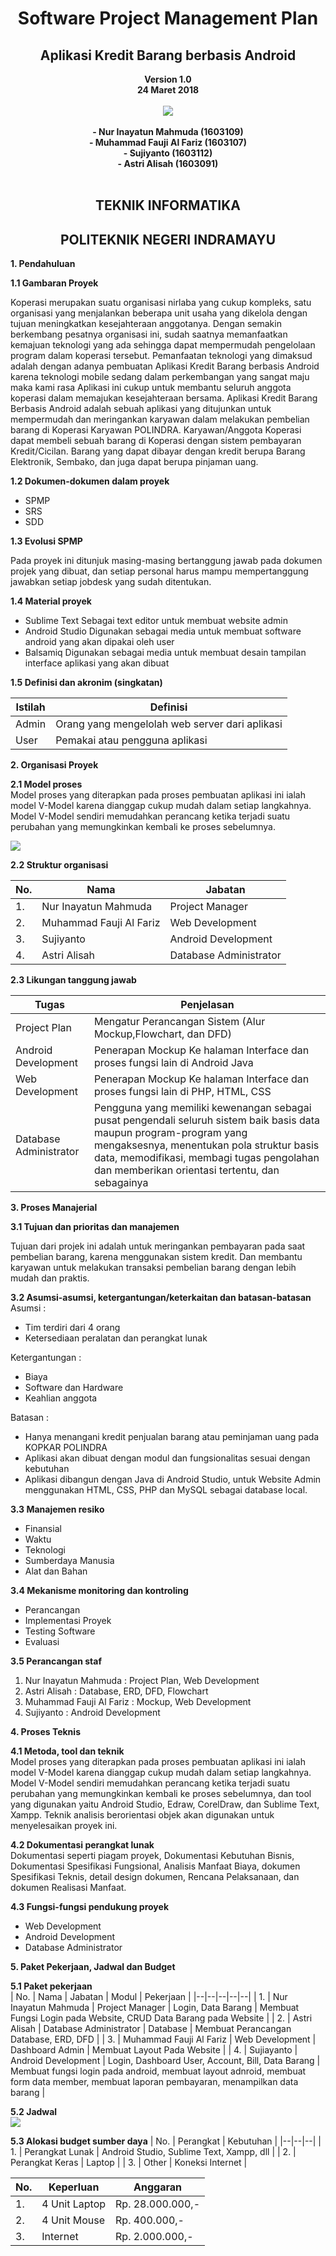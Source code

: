 

<html>
<h1 align="center">Software Project Management Plan</h1>
<h2 align="center">Aplikasi Kredit Barang berbasis Android</h2>
 <center><b>Version 1.0</b></center>
 <center><b>24 Maret 2018</b></center><br>
 <center><img src="https://raw.githubusercontent.com/Sujiyanto/RPL-D-6/master/image/POLINDRA.png"></center><br>
<center><b> - Nur Inayatun Mahmuda (1603109)<br>
 - Muhammad Fauji Al Fariz (1603107)<br>
 - Sujiyanto (1603112)<br>
 - Astri Alisah (1603091)<br></b></center>
 <br>
 <center><h2>TEKNIK INFORMATIKA</h2></center>
 <center><h2>POLITEKNIK NEGERI INDRAMAYU</h2></center>
 
**1. Pendahuluan**<br>

**1.1 Gambaran Proyek**<br>

Koperasi merupakan suatu organisasi nirlaba yang cukup kompleks, satu organisasi yang menjalankan beberapa unit usaha yang dikelola dengan tujuan meningkatkan kesejahteraan anggotanya. Dengan semakin berkembang pesatnya organisasi ini, sudah saatnya memanfaatkan kemajuan teknologi yang ada sehingga dapat mempermudah pengelolaan program dalam koperasi tersebut. Pemanfaatan teknologi yang dimaksud adalah dengan adanya pembuatan Aplikasi Kredit Barang berbasis Android karena teknologi mobile sedang dalam perkembangan yang sangat maju maka kami rasa Aplikasi ini cukup untuk membantu seluruh anggota koperasi dalam memajukan kesejahteraan bersama.  Aplikasi Kredit Barang Berbasis Android adalah sebuah aplikasi yang ditujunkan untuk mempermudah dan meringankan karyawan dalam melakukan pembelian barang di Koperasi Karyawan POLINDRA. Karyawan/Anggota Koperasi dapat membeli sebuah barang di Koperasi dengan sistem pembayaran Kredit/Cicilan. Barang yang dapat dibayar dengan kredit berupa Barang Elektronik, Sembako, dan juga dapat berupa pinjaman uang.<br>

**1.2 Dokumen-dokumen dalam proyek**<br>

- SPMP
- SRS
- SDD
			
**1.3 Evolusi SPMP**<br>

Pada proyek ini ditunjuk masing-masing bertanggung jawab pada dokumen projek yang dibuat, dan setiap personal harus mampu mempertanggung jawabkan setiap jobdesk yang sudah ditentukan.<br>

**1.4 Material proyek**<br>
	
 - Sublime Text
 Sebagai text editor untuk membuat website admin
 - Android Studio
 Digunakan sebagai media untuk membuat software android yang akan dipakai oleh user
 - Balsamiq
 Digunakan sebagai media untuk membuat desain tampilan interface aplikasi yang akan dibuat

**1.5 Definisi dan akronim (singkatan)**

| Istilah | Definisi                                       |
|---------|------------------------------------------------|
| Admin   | Orang yang mengelolah web server dari aplikasi |
| User    | Pemakai atau pengguna aplikasi                 |

**2. Organisasi Proyek**<br>

**2.1 Model proses**<br>
Model proses yang diterapkan pada proses pembuatan aplikasi ini ialah model V-Model karena dianggap cukup mudah dalam setiap langkahnya. Model V-Model sendiri memudahkan perancang ketika terjadi suatu perubahan yang memungkinkan kembali ke proses sebelumnya. 

<img src="https://raw.githubusercontent.com/Sujiyanto/RPL-D-6/master/image/v%20model.png"><br>
	
**2.2 Struktur organisasi**

| No. |Nama|Jabatan|
| ---  |------------------------|-----------------------|
| 1.   |Nur Inayatun Mahmuda	|  Project Manager	|
| 2.   |Muhammad Fauji Al Fariz	|  Web Development	|
| 3.   |Sujiyanto		|  Android Development	|
| 4.   |Astri Alisah		|  Database Administrator		|
  
**2.3 Likungan tanggung jawab**<br>

|Tugas| Penjelasan |
|--|--|
| Project Plan |Mengatur Perancangan Sistem (Alur Mockup,Flowchart, dan DFD)|
|Android Development|Penerapan Mockup Ke halaman Interface dan proses fungsi lain di Android Java|
|Web Development|Penerapan Mockup Ke halaman Interface dan proses fungsi lain di PHP, HTML, CSS|
|Database Administrator|Pengguna yang memiliki kewenangan sebagai pusat pengendali seluruh sistem baik basis data maupun program-program yang mengaksesnya, menentukan pola struktur basis data, memodifikasi, membagi tugas pengolahan dan memberikan orientasi tertentu, dan sebagainya|

		
**3. Proses Manajerial**<br>

**3.1 Tujuan dan prioritas dan manajemen**<br>
	
Tujuan dari projek ini adalah untuk meringankan pembayaran pada saat pembelian barang, karena menggunakan sistem kredit. Dan membantu karyawan untuk melakukan transaksi pembelian barang dengan lebih mudah dan praktis.<br>

**3.2 Asumsi-asumsi, ketergantungan/keterkaitan dan batasan-batasan** <br>
Asumsi :
 -   Tim terdiri dari 4 orang
 -   Ketersediaan peralatan dan perangkat lunak
 
Ketergantungan :
- Biaya
- Software dan Hardware
- Keahlian anggota
 
Batasan :
- Hanya menangani kredit penjualan barang atau peminjaman uang pada KOPKAR POLINDRA
- Aplikasi akan dibuat dengan modul dan fungsionalitas sesuai dengan kebutuhan
- Aplikasi dibangun dengan Java di Android Studio, untuk Website Admin menggunakan HTML, CSS, PHP dan MySQL sebagai database local.

**3.3 Manajemen resiko**<br>
- Finansial
- Waktu
- Teknologi
- Sumberdaya Manusia
- Alat dan Bahan
		
**3.4 Mekanisme monitoring dan kontroling**<br>

- Perancangan
- Implementasi Proyek
- Testing Software
- Evaluasi

**3.5 Perancangan staf**<br>
1. Nur Inayatun Mahmuda : Project Plan, Web Development
2. Astri Alisah : Database, ERD, DFD, Flowchart
3. Muhammad Fauji Al Fariz : Mockup, Web Development
4. Sujiyanto : Android Development

**4. Proses Teknis**<br>

**4.1 Metoda, tool dan teknik**<br>
Model proses yang diterapkan pada proses pembuatan aplikasi ini ialah model V-Model karena dianggap cukup mudah dalam setiap langkahnya. Model V-Model sendiri memudahkan perancang ketika terjadi suatu perubahan yang memungkinkan kembali ke proses sebelumnya, dan tool yang digunakan yaitu Android Studio, Edraw, CorelDraw, dan Sublime Text, Xampp. Teknik analisis berorientasi objek akan digunakan untuk menyelesaikan proyek ini.<br>

**4.2 Dokumentasi perangkat lunak**<br>
Dokumentasi seperti piagam proyek, Dokumentasi Kebutuhan Bisnis, Dokumentasi Spesifikasi Fungsional, Analisis Manfaat Biaya, dokumen Spesifikasi Teknis, detail design dokumen, Rencana Pelaksanaan, dan dokumen Realisasi Manfaat.<br>
	
**4.3 Fungsi-fungsi pendukung proyek**<br>
	
- Web Development
- Android Development
- Database Administrator

 **5. Paket Pekerjaan, Jadwal dan Budget**<br>

**5.1 Paket pekerjaan**<br>
| No. | Nama | Jabatan | Modul | Pekerjaan |
|--|--|--|--|--|
| 1. | Nur Inayatun Mahmuda | Project Manager | Login, Data Barang | Membuat Fungsi Login pada Website, CRUD Data Barang pada Website |
| 2. | Astri Alisah | Database Administrator | Database | Membuat Perancangan Database, ERD, DFD |
| 3. | Muhammad Fauji Al Fariz | Web Development | Dashboard Admin | Membuat Layout Pada Website |
| 4. | Sujiayanto | Android Development | Login, Dashboard User, Account, Bill, Data Barang | Membuat fungsi login pada android, membuat layout adnroid, membuat form data member, membuat laporan pembayaran, menampilkan data barang |

	
**5.2 Jadwal**<br>
<img src="https://raw.githubusercontent.com/Sujiyanto/RPL-D-6/master/image/Jadwal%20Kegiatan.png">	

**5.3 Alokasi budget sumber daya**
| No. | Perangkat | Kebutuhan |
|--|--|--|
| 1. | Perangkat Lunak | Android Studio, Sublime Text, Xampp, dll |
| 2. | Perangkat Keras | Laptop |
| 3. | Other | Koneksi Internet |
<br>

| No. | Keperluan | Anggaran |
|--|--|--|
| 1. | 4 Unit Laptop | Rp. 28.000.000,- |
| 2. | 4 Unit Mouse | Rp.  400.000,- |
| 3. | Internet | Rp. 2.000.000,- |

</html>
